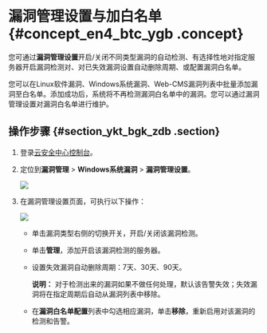 # 漏洞管理设置与加白名单 {#concept_en4_btc_ygb .concept}

您可通过**漏洞管理设置**开启/关闭不同类型漏洞的自动检测、有选择性地对指定服务器开启漏洞检测对、对已失效漏洞设置自动删除周期、或配置漏洞白名单。

您可以在Linux软件漏洞、Windows系统漏洞、Web-CMS漏洞列表中批量添加漏洞至白名单。添加成功后，系统将不再检测漏洞白名单中的漏洞。您可以通过漏洞管理设置对漏洞白名单进行维护。

## 操作步骤 {#section_ykt_bgk_zdb .section}

1.  登录[云安全中心控制台](https://yundun.console.aliyun.com/?p=sas)。
2.  定位到**漏洞管理** \> **Windows系统漏洞** \> **漏洞管理设置**。

    ![](http://static-aliyun-doc.oss-cn-hangzhou.aliyuncs.com/assets/img/134131/155301440739822_zh-CN.png)

3.  在漏洞管理设置页面，可执行以下操作：

    ![](http://static-aliyun-doc.oss-cn-hangzhou.aliyuncs.com/assets/img/13638/15530144076429_zh-CN.jpg)

    -   单击漏洞类型右侧的切换开关，开启/关闭该漏洞检测。
    -   单击**管理**，添加开启该漏洞检测的服务器。
    -   设置失效漏洞自动删除周期：7天、30天、90天。

        **说明：** 对于检测出来的漏洞如果不做任何处理，默认该告警失效；失效漏洞将在指定周期后自动从漏洞列表中移除。

    -   在**漏洞白名单配置**列表中勾选相应漏洞，单击**移除**，重新启用对该漏洞的检测和告警。

